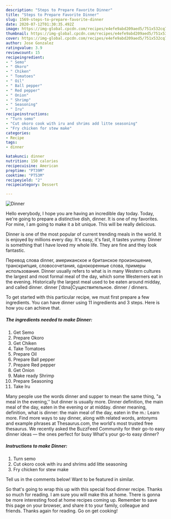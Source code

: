 ```yaml
---
description: "Steps to Prepare Favorite Dinner"
title: "Steps to Prepare Favorite Dinner"
slug: 1569-steps-to-prepare-favorite-dinner
date: 2020-07-12T01:30:35.492Z
image: https://img-global.cpcdn.com/recipes/e4efe9abd209aed5/751x532cq70/dinner-recipe-main-photo.jpg
thumbnail: https://img-global.cpcdn.com/recipes/e4efe9abd209aed5/751x532cq70/dinner-recipe-main-photo.jpg
cover: https://img-global.cpcdn.com/recipes/e4efe9abd209aed5/751x532cq70/dinner-recipe-main-photo.jpg
author: Jose Gonzalez
ratingvalue: 3.9
reviewcount: 15
recipeingredient:
- " Semo"
- " Okoro"
- " Chiken"
- " Tomatoes"
- " Oil"
- " Ball pepper"
- " Red pepper"
- " Onion"
- " Shrimp"
- " Seasoning"
- " Iru"
recipeinstructions:
- "Turn semo"
- "Cut okoro cook with iru and shrims add litte seasoning"
- "Fry chicken for stew make"
categories:
- Recipe
tags:
- dinner

katakunci: dinner 
nutrition: 150 calories
recipecuisine: American
preptime: "PT39M"
cooktime: "PT53M"
recipeyield: "2"
recipecategory: Dessert

---
```



![Dinner](https://img-global.cpcdn.com/recipes/e4efe9abd209aed5/751x532cq70/dinner-recipe-main-photo.jpg)

Hello everybody, I hope you are having an incredible day today. Today, we're going to prepare a distinctive dish, dinner. It is one of my favorites. For mine, I am going to make it a bit unique. This will be really delicious.

Dinner is one of the most popular of current trending meals in the world. It is enjoyed by millions every day. It's easy, it's fast, it tastes yummy. Dinner is something that I have loved my whole life. They are fine and they look fantastic.

Перевод слова dinner, американское и британское произношение, транскрипция, словосочетания, однокоренные слова, примеры использования. Dinner usually refers to what is in many Western cultures the largest and most formal meal of the day, which some Westerners eat in the evening. Historically the largest meal used to be eaten around midday, and called dinner. dinner [ˈdɪnə]Существительное. dinner / dinners.


To get started with this particular recipe, we must first prepare a few ingredients. You can have dinner using 11 ingredients and 3 steps. Here is how you can achieve that.

<!--inarticleads1-->

##### The ingredients needed to make Dinner:

1. Get  Semo
1. Prepare  Okoro
1. Get  Chiken
1. Take  Tomatoes
1. Prepare  Oil
1. Prepare  Ball pepper
1. Prepare  Red pepper
1. Get  Onion
1. Make ready  Shrimp
1. Prepare  Seasoning
1. Take  Iru


Many people use the words dinner and supper to mean the same thing, &#34;a meal in the evening,&#39;&#39; but dinner is usually more. Dinner definition, the main meal of the day, eaten in the evening or at midday. dinner meaning, definition, what is dinner: the main meal of the day, eaten in the m.: Learn more. Find more ways to say dinner, along with related words, antonyms and example phrases at Thesaurus.com, the world&#39;s most trusted free thesaurus. We recently asked the BuzzFeed Community for their go-to easy dinner ideas — the ones perfect for busy What&#39;s your go-to easy dinner? 

<!--inarticleads2-->

##### Instructions to make Dinner:

1. Turn semo
1. Cut okoro cook with iru and shrims add litte seasoning
1. Fry chicken for stew make


Tell us in the comments below! Want to be featured in similar. 

So that's going to wrap this up with this special food dinner recipe. Thanks so much for reading. I am sure you will make this at home. There is gonna be more interesting food at home recipes coming up. Remember to save this page on your browser, and share it to your family, colleague and friends. Thanks again for reading. Go on get cooking!
